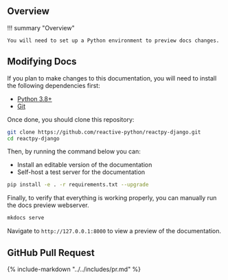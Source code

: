 ## Overview

!!! summary "Overview"

    You will need to set up a Python environment to preview docs changes.

## Modifying Docs

If you plan to make changes to this documentation, you will need to install the following dependencies first:

-   [Python 3.8+](https://www.python.org/downloads/)
-   [Git](https://git-scm.com/downloads)

Once done, you should clone this repository:

```bash linenums="0"
git clone https://github.com/reactive-python/reactpy-django.git
cd reactpy-django
```

Then, by running the command below you can:

-   Install an editable version of the documentation
-   Self-host a test server for the documentation

```bash linenums="0"
pip install -e . -r requirements.txt --upgrade
```

Finally, to verify that everything is working properly, you can manually run the docs preview webserver.

```bash linenums="0"
mkdocs serve
```

Navigate to `http://127.0.0.1:8000` to view a preview of the documentation.

## GitHub Pull Request

{% include-markdown "../../includes/pr.md" %}
